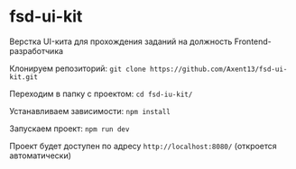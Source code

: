 # fsd-ui-kit
Верстка UI-кита для прохождения заданий на должность Frontend-разработчика

Клонируем репозиторий:
`git clone https://github.com/Axent13/fsd-ui-kit.git`

Переходим в папку с проектом:
`cd fsd-iu-kit/`

Устанавливаем зависимости:
`npm install`

Запускаем проект:
`npm run dev`

Проект будет доступен по адресу `http://localhost:8080/` (откроется автоматически)

